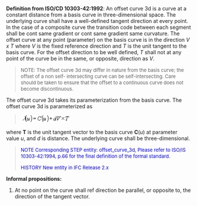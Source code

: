 ﻿**Definition from ISO/CD 10303-42:1992**: An offset curve 3d is a curve at a constant distance from a basis curve in three-dimensional space. The underlying curve shall have a well-defined tangent direction at every point. In the case of a composite curve the transition code between each segment shall be cont same gradient or cont same gradient same curvature. The offset curve at any point (parameter) on the basis curve is in the direction _V x T_ where _V_ is the fixed reference direction and _T_ is the unit tangent to the basis curve. For the offset direction to be well defined, _T_ shall not at any point of the curve be in the same, or opposite, direction as _V_.

> <font size="-1">NOTE: The offset curve 3d may differ in nature from
		  the basis curve; the offset of a non self- intersecting curve can be
		  self-intersecting. Care should be taken to ensure that the offset to a
		  continuous curve does not become discontinuous.</font>
>

The offset curve 3d takes its parameterization from the basis curve. The offset curve 3d is parameterized as

> ![Math](../../../../../../figures/ifcoffsetcurve3d-math1.gif)
>

where **T** is the unit tangent vector to the basis curve **C**(_u_) at parameter value _u_, and _d_ is distance. The underlying curve shall be three-dimensional.

> <font size="-1" color="#0000FF">NOTE Corresponding STEP entity:
		  offset_curve_3d, Please refer to ISO/IS 10303-42:1994, p.66 for the final
		  definition of the formal standard. </font>
> 
> <font size="-1" color="#0000FF">HISTORY New entity in IFC Release 2.x
		  </font>
>

**Informal propositions:**

1. At no point on the curve shall ref direction be parallel, or opposite to, the direction of the tangent vector.